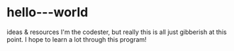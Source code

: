 # hello---world
ideas &amp; resources
I'm the codester, but really this is all just gibberish at this point. I hope to learn a lot through this program! 
